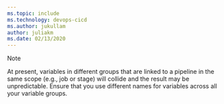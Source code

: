 ```yaml
---
ms.topic: include
ms.technology: devops-cicd
ms.author: jukullam
author: juliakm
ms.date: 02/13/2020
---
```


> [!NOTE]
> At present, variables in different groups that are linked to a pipeline in the same scope (e.g., job or stage) will collide
> and the result may be unpredictable. Ensure that you use different names for variables across all your variable groups.
